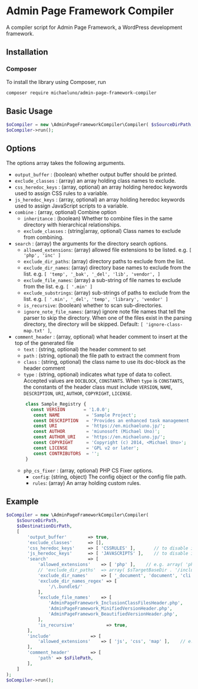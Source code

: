 # Admin Page Framework Compiler
A compiler script for Admin Page Framework, a WordPress development framework.

## Installation
### Composer
To install the library using Composer, run 

```bash
composer require michaeluno/admin-page-framework-compiler
```

## Basic Usage
```php
$oCompiler = new \AdminPageFrameworkCompiler\Compiler( $sSourceDirPath, $sDestinationDirPath );
$oCompiler->run();
```

## Options
The options array takes the following arguments.
- `output_buffer`       : (boolean) whether output buffer should be printed. 
- `exclude_classes`     : (array)        an array holding class names to exclude.
- `css_heredoc_keys`    : (array, optional) an array holding heredoc keywords used to assign CSS rules to a variable.
- `js_heredoc_keys`     : (array, optional) an array holding heredoc keywords used to assign JavaScript scripts to a variable.
- `combine` : (array, optional) Combine option
  - `inheritance` : (boolean) Whether to combine files in the same directory with hierarchical relationships.
  - `exclude_classes` : (string|array, optional)  Class names to exclude from combining.
- `search`				: (array)	the arguments for the directory search options.
   - `allowed_extensions`: (array) allowed file extensions to be listed. e.g. `[ 'php', 'inc' ]` 
   - `exclude_dir_paths`: (array) directory paths to exclude from the list.  
   - `exclude_dir_names`: (array) directory base names to exclude from the list. e.g. `[ 'temp', '_bak', '_del', 'lib', 'vendor', ]` 
   - `exclude_file_names`: (array) a sub-string of file names to exclude from the list. e.g. `[ '.min' ]` 
   - `exclude_substrings`: (array) sub-strings of paths to exclude from the list. e.g. `[ '.min', '_del', 'temp', 'library', 'vendor' ]`
   - `is_recursive`: (boolean) whether to scan sub-directories.
   - `ignore_note_file_names`: (array) ignore note file names that tell the parser to skip the directory. When one of the files exist in the parsing directory, the directory will be skipped. Default: `[ 'ignore-class-map.txt' ]`,
- `comment_header`  : (array, optional)   what header comment to insert at the top of the generated file
  - `text`  : (string, optional) the header comment to set    
  - `path`  : (string, optional) the file path to extract the comment from
  - `class` : (string, optional) the class name to use its doc-block as the header comment
  - `type`  : (string, optional) indicates what type of data to collect. Accepted values are `DOCBLOCK`, `CONSTANTS`.
  When `type` is `CONSTANTS`, the constants of the header class must include `VERSION`, `NAME`, `DESCRIPTION`, `URI`, `AUTHOR`, `COPYRIGHT`, `LICENSE`.
  ```php
      class Sample_Registry {
        const VERSION       = '1.0.0';
         const NAME          = 'Sample Project';
         const DESCRIPTION   = 'Provides an enhanced task management system for WordPress.';
         const URI           = 'https://en.michaeluno.jp/';
         const AUTHOR        = 'miunosoft (Michael Uno)';
         const AUTHOR_URI    = 'https://en.michaeluno.jp/';
         const COPYRIGHT     = 'Copyright (c) 2014, <Michael Uno>';
         const LICENSE       = 'GPL v2 or later';
         const CONTRIBUTORS  = '';
      }
  ```
  - `php_cs_fixer` : (array, optional)  PHP CS Fixer options. 
    - `config`: (string, object) The config object or the config file path.
    - `rules`: (array) An array holding custom rules.
  
## Example
```php
$oCompiler = new \AdminPageFrameworkCompiler\Compiler(
    $sSourceDirPath,
    $sDestinationDirPath,
    [
        'output_buffer'        => true,
        'exclude_classes'      => [],
        'css_heredoc_keys'     => [ 'CSSRULES' ],       // to disable inline CSS minification, set an empty array
        'js_heredoc_keys'      => [ 'JAVASCRIPTS' ],    // to disable inline JavaScript minification, set an empty array
        'search'               => [
            'allowed_extensions'    => [ 'php' ],    // e.g. array( 'php', 'inc' )
            // 'exclude_dir_paths'  => array( $sTargetBaseDir . '/include/class/admin' ),
            'exclude_dir_names'     => [ '_document', 'document', 'cli' ],
            'exclude_dir_names_regex' => [
                '/\.bundle$/'
            ],
            'exclude_file_names'    => [
                'AdminPageFramework_InclusionClassFilesHeader.php',
                'AdminPageFramework_MinifiedVersionHeader.php',
                'AdminPageFramework_BeautifiedVersionHeader.php',
            ],
            'is_recursive'            => true,
        ],
        'include'               => [
            'allowed_extensions'    => [ 'js', 'css', 'map' ],    // e.g. array( 'php', 'inc' )
        ],
        'comment_header'        => [
            'path' => $sFilePath,
        ],
    ]
);
$oCompiler->run();
```